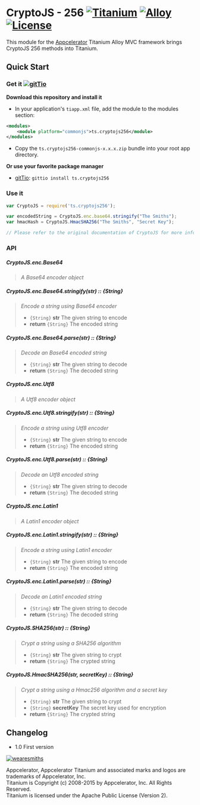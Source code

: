 # CryptoJS - 256 [![Titanium](http://www-static.appcelerator.com/badges/titanium-git-badge-sq.png)](http://www.appcelerator.com/titanium/) [![Alloy](http://www-static.appcelerator.com/badges/alloy-git-badge-sq.png)](http://www.appcelerator.com/alloy/) [![License](http://img.shields.io/badge/license-Apache%202.0-blue.svg?style=flat)](http://choosealicense.com/licenses/apache-2.0/)

This module for the [Appcelerator](http://www.appcelerator.com) Titanium Alloy MVC framework brings
CryptoJS 256 methods into Titanium.

## Quick Start

### Get it [![gitTio](http://gitt.io/badge.png)](http://gitt.io/component/ts.cryptojs256) 

**Download this repository and install it**

* In your application's `tiapp.xml` file, add the module to the modules section: 

```xml
<modules>
    <module platform="commonjs">ts.cryptojs256</module>
</modules>
```

* Copy the `ts.cryptojs256-commonjs-x.x.x.zip` bundle into your root app directory.

**Or use your favorite package manager** 

- [gitTio](http://gitt.io/cli): `gittio install ts.cryptojs256`

### Use it

```javascript
var CryptoJS = require('ts.cryptojs256');

var encodedString = CryptoJS.enc.base64.stringify("The Smiths");
var hmacHash = CryptoJS.HmacSHA256("The Smiths", "Secret Key");

// Please refer to the original documentation of CryptoJS for more information and examples.

```

### API

##### CryptoJS.enc.Base64

> *A Base64 encoder object*

##### CryptoJS.enc.Base64.stringify(str) :: {String}

> *Encode a string using Base64 encoder*
>  
> - `{String}` **str** The given string to encode
> - **return** `{String}` The encoded string

##### CryptoJS.enc.Base64.parse(str) :: {String}

> *Decode an Base64 encoded string*
>  
> - `{String}` **str** The given string to decode
> - **return** `{String}` The decoded string

##### CryptoJS.enc.Utf8

> *A Utf8 encoder object*

##### CryptoJS.enc.Utf8.stringify(str) :: {String}

> *Encode a string using Utf8 encoder*
>  
> - `{String}` **str** The given string to encode
> - **return** `{String}` The encoded string

##### CryptoJS.enc.Utf8.parse(str) :: {String}

> *Decode an Utf8 encoded string*
>  
> - `{String}` **str** The given string to decode
> - **return** `{String}` The decoded string

##### CryptoJS.enc.Latin1
> *A Latin1 encoder object*

##### CryptoJS.enc.Latin1.stringify(str) :: {String}

> *Encode a string using Latin1 encoder*
>  
> - `{String}` **str** The given string to encode
> - **return** `{String}` The encoded string

##### CryptoJS.enc.Latin1.parse(str) :: {String}

> *Decode an Latin1 encoded string*
>  
> - `{String}` **str** The given string to decode
> - **return** `{String}` The decoded string

##### CryptoJS.SHA256(str) :: {String}

> *Crypt a string using a SHA256 algorithm*
>  
> - `{String}` **str** The given string to crypt
> - **return** `{String}` The crypted string

##### CryptoJS.HmacSHA256(str, secretKey) :: {String}

> *Crypt a string using a Hmac256 algorithm and a secret key*
>  
> - `{String}` **str** The given string to crypt
> - `{String}` **secretKey** The secret key used for encryption
> - **return** `{String}` The crypted string

## Changelog
* 1.0 First version

[![wearesmiths](http://wearesmiths.com/media/logoGitHub.png)](http://wearesmiths.com)

Appcelerator, Appcelerator Titanium and associated marks and logos are trademarks of Appcelerator, Inc.  
Titanium is Copyright (c) 2008-2015 by Appcelerator, Inc. All Rights Reserved.  
Titanium is licensed under the Apache Public License (Version 2).  
